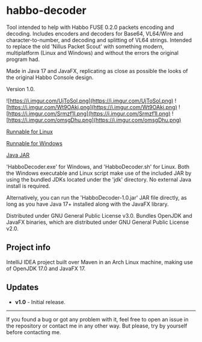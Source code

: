  
# habbo-decoder
Tool intended to help with Habbo FUSE 0.2.0 packets encoding and decoding. Includes encoders and decoders for Base64, VL64/Wire and character-to-number, and decoding and splitting of VL64 strings. Intended to replace the old 'Nillus Packet Scout' with something modern, multiplatform (Linux and Windows) and without the errors the original program had.

Made in Java 17 and JavaFX, replicating as close as possible the looks of the original Habbo Console design.

Version 1.0.

![https://i.imgur.com/UjToSol.png](https://i.imgur.com/UjToSol.png)
![https://i.imgur.com/Wt9OAkj.png](https://i.imgur.com/Wt9OAkj.png)
![https://i.imgur.com/Srmzf1I.png](https://i.imgur.com/Srmzf1I.png)
![https://i.imgur.com/omsgDhu.png](https://i.imgur.com/omsgDhu.png)

[Runnable for Linux](https://archive.alcosmos.net/Alcosmos/Git/habbo_decoder/binaries/HabboCalculator-Linux.zip)

[Runnable for Windows](https://archive.alcosmos.net/Alcosmos/Git/habbo_decoder/binaries/HabboCalculator-Windows.zip)

[Java JAR](https://archive.alcosmos.net/Alcosmos/Git/habbo_decoder/binaries/HabboDecoder-1.0.jar)

'HabboDecoder.exe' for Windows, and 'HabboDecoder.sh' for Linux.
Both the Windows executable and Linux script make use of the included JAR by using the bundled JDKs located under the 'jdk' directory. No external Java install is required.

Alternatively, you can run the 'HabboDecoder-1.0.jar' JAR file directly, as long as you have Java 17+ installed along with the JavaFX library.

Distributed under GNU General Public License v3.0.
Bundles OpenJDK and JavaFX binaries, which are distributed under GNU General Public License v2.0.

## Project info
IntelliJ IDEA project built over Maven in an Arch Linux machine, making use of OpenJDK 17.0 and JavaFX 17.

## Updates
* **v1.0** - Initial release.
---
If you found a bug or got any problem with it, feel free to open an issue in the repository or contact me in any other way. But please, try by yourself before contacting me.
